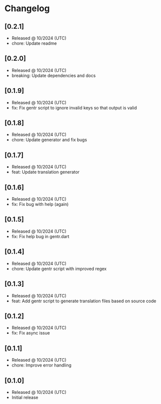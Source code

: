 # Changelog

## [0.2.1]

- Released @ 10/2024 (UTC)
- chore: Update readme

## [0.2.0]

- Released @ 10/2024 (UTC)
- breaking: Update dependencies and docs

## [0.1.9]

- Released @ 10/2024 (UTC)
- fix: Fix gentr script to ignore invalid keys so that output is valid

## [0.1.8]

- Released @ 10/2024 (UTC)
- chore: Update generator and fix bugs

## [0.1.7]

- Released @ 10/2024 (UTC)
- feat: Update translation generator

## [0.1.6]

- Released @ 10/2024 (UTC)
- fix: Fix bug with help (again)

## [0.1.5]

- Released @ 10/2024 (UTC)
- fix: Fix help bug in gentr.dart

## [0.1.4]

- Released @ 10/2024 (UTC)
- chore: Update gentr script with improved regex

## [0.1.3]

- Released @ 10/2024 (UTC)
- feat: Add gentr script to generate translation files based on source code

## [0.1.2]

- Released @ 10/2024 (UTC)
- fix: Fix async issue

## [0.1.1]

- Released @ 10/2024 (UTC)
- chore: Improve error handling

## [0.1.0]

- Released @ 10/2024 (UTC)
- Initial release
